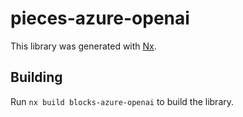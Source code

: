 # pieces-azure-openai

This library was generated with [Nx](https://nx.dev).

## Building

Run `nx build blocks-azure-openai` to build the library.
